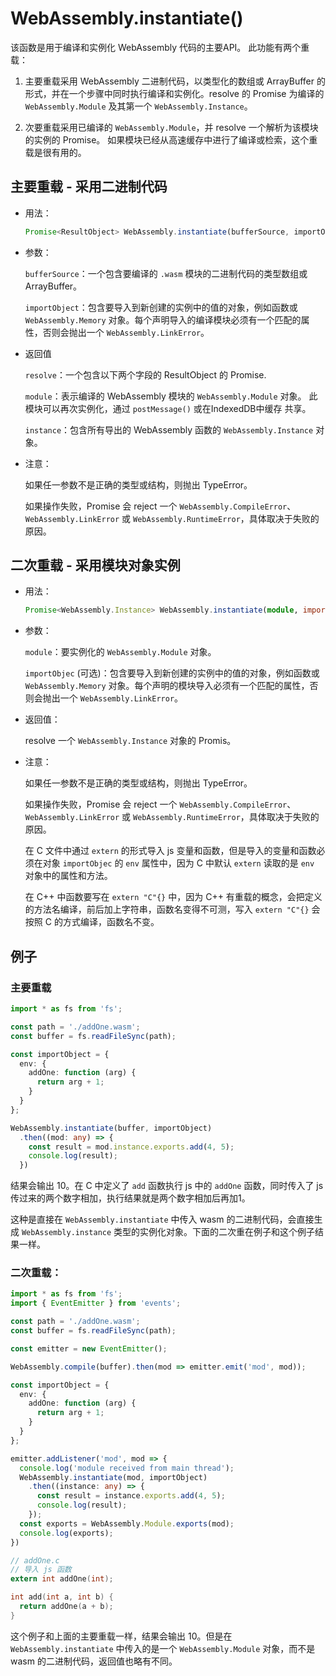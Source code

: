 # WebAssembly.instantiate()

该函数是用于编译和实例化 WebAssembly 代码的主要API。 此功能有两个重载：

1. 主要重载采用 WebAssembly 二进制代码，以类型化的数组或 ArrayBuffer 的形式，并在一个步骤中同时执行编译和实例化。resolve 的 Promise 为编译的 `WebAssembly.Module` 及其第一个 `WebAssembly.Instance`。

2. 次要重载采用已编译的 `WebAssembly.Module`，并 resolve 一个解析为该模块的实例的 Promise。 如果模块已经从高速缓存中进行了编译或检索，这个重载是很有用的。


## 主要重载 - 采用二进制代码

* 用法：

  ```ts
  Promise<ResultObject> WebAssembly.instantiate(bufferSource, importObject);
  ```

* 参数：

  `bufferSource`：一个包含要编译的 `.wasm` 模块的二进制代码的类型数组或ArrayBuffer。

  `importObject`：包含要导入到新创建的实例中的值的对象，例如函数或 `WebAssembly.Memory` 对象。每个声明导入的编译模块必须有一个匹配的属性，否则会抛出一个 `WebAssembly.LinkError`。

* 返回值

  `resolve`：一个包含以下两个字段的 ResultObject 的 Promise.

  `module`：表示编译的 WebAssembly 模块的 `WebAssembly.Module` 对象。 此模块可以再次实例化，通过 `postMessage()` 或在IndexedDB中缓存 共享。

  `instance`：包含所有导出的 WebAssembly 函数的 `WebAssembly.Instance` 对象。

* 注意：

  如果任一参数不是正确的类型或结构，则抛出 TypeError。

  如果操作失败，Promise 会 reject 一个 `WebAssembly.CompileError`、`WebAssembly.LinkError` 或 `WebAssembly.RuntimeError`，具体取决于失败的原因。

## 二次重载 - 采用模块对象实例

* 用法：

  ```ts
  Promise<WebAssembly.Instance> WebAssembly.instantiate(module, importObject);
  ```

* 参数：

  `module`：要实例化的 `WebAssembly.Module` 对象。

  `importObjec` (可选)：包含要导入到新创建的实例中的值的对象，例如函数或 `WebAssembly.Memory` 对象。每个声明的模块导入必须有一个匹配的属性，否则会抛出一个 `WebAssembly.LinkError`。

* 返回值：

  resolve 一个 `WebAssembly.Instance` 对象的 Promis。

* 注意：

  如果任一参数不是正确的类型或结构，则抛出 TypeError。

  如果操作失败，Promise 会 reject 一个 `WebAssembly.CompileError`、`WebAssembly.LinkError` 或 `WebAssembly.RuntimeError`，具体取决于失败的原因。

  在 C 文件中通过 `extern` 的形式导入 js 变量和函数，但是导入的变量和函数必须在对象 `importObjec` 的 `env` 属性中，因为 C 中默认 `extern` 读取的是 `env` 对象中的属性和方法。

  在 C++ 中函数要写在 `extern "C"{}` 中，因为 C++ 有重载的概念，会把定义的方法名编译，前后加上字符串，函数名变得不可测，写入 `extern "C"{}` 会按照 C 的方式编译，函数名不变。

## 例子

### 主要重载

```ts
import * as fs from 'fs';

const path = './addOne.wasm';
const buffer = fs.readFileSync(path);

const importObject = {
  env: {
    addOne: function (arg) {
      return arg + 1;
    }
  }
};

WebAssembly.instantiate(buffer, importObject)
  .then((mod: any) => {
    const result = mod.instance.exports.add(4, 5);
    console.log(result);
  })
```

结果会输出 10。在 C 中定义了 `add` 函数执行 js 中的 `addOne` 函数，同时传入了 js 传过来的两个数字相加，执行结果就是两个数字相加后再加1。

这种是直接在 `WebAssembly.instantiate` 中传入 wasm 的二进制代码，会直接生成 `WebAssembly.instance` 类型的实例化对象。下面的二次重在例子和这个例子结果一样。

### 二次重载：

```ts
import * as fs from 'fs';
import { EventEmitter } from 'events';

const path = './addOne.wasm';
const buffer = fs.readFileSync(path);

const emitter = new EventEmitter();

WebAssembly.compile(buffer).then(mod => emitter.emit('mod', mod));

const importObject = {
  env: {
    addOne: function (arg) {
      return arg + 1;
    }
  }
};

emitter.addListener('mod', mod => {
  console.log('module received from main thread');
  WebAssembly.instantiate(mod, importObject)
    .then((instance: any) => {
      const result = instance.exports.add(4, 5);
      console.log(result);
    });
  const exports = WebAssembly.Module.exports(mod);
  console.log(exports);
})
```

```c
// addOne.c
// 导入 js 函数
extern int addOne(int);

int add(int a, int b) {
  return addOne(a + b);
}
```

这个例子和上面的主要重载一样，结果会输出 10。但是在 `WebAssembly.instantiate` 中传入的是一个 `WebAssembly.Module` 对象，而不是 wasm 的二进制代码，返回值也略有不同。
